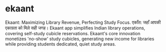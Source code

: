 # ekaant
Ekaant: Maximizing Library Revenue, Perfecting Study Focus.  एकाँत: जहाँ आपकी एकाग्रता को मिले सही जगह।  Ekaant app simplifies Indian library operations, covering self-study cubicle reservations. Ekaant's core innovation monetizes 'no-show' study cubicles, generating new income for libraries while providing students dedicated, quiet study areas.
